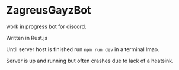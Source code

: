 # ZagreusGayzBot
work in progress bot for discord.

Written in Rust.js

Until server host is finished run `npm run dev` in a terminal lmao.

Server is up and running but often crashes due to lack of a heatsink.
